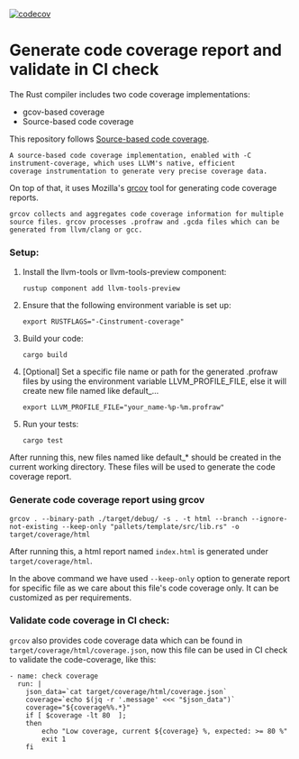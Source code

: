 [![codecov](https://codecov.io/gh/pawanbisht62/code-coverage/branch/pawan/upload-to-codecov/graph/badge.svg?token=X9LFJ0IVER)](https://codecov.io/gh/pawanbisht62/code-coverage)
# Generate code coverage report and validate in CI check 

The Rust compiler includes two code coverage implementations:
* gcov-based coverage
* Source-based code coverage

This repository follows [Source-based code coverage](https://doc.rust-lang.org/rustc/instrument-coverage.html).
```
A source-based code coverage implementation, enabled with -C instrument-coverage, which uses LLVM's native, efficient 
coverage instrumentation to generate very precise coverage data.
```

On top of that, it uses Mozilla's [grcov](https://github.com/mozilla/grcov) tool for generating code coverage reports.
```
grcov collects and aggregates code coverage information for multiple source files. grcov processes .profraw and .gcda files which can be generated from llvm/clang or gcc.
```

### Setup:
1. Install the llvm-tools or llvm-tools-preview component:
    ```
    rustup component add llvm-tools-preview
    ```
2. Ensure that the following environment variable is set up:
    ```
    export RUSTFLAGS="-Cinstrument-coverage"
    ```
3. Build your code:
   ```
   cargo build
   ```
4. [Optional] Set a specific file name or path for the generated .profraw files by using the environment variable LLVM_PROFILE_FILE, else it will create new file named like default_...
   ```
   export LLVM_PROFILE_FILE="your_name-%p-%m.profraw"
   ```
5. Run your tests:
   ```
   cargo test
   ```

After running this, new files named like default_* should be created in the current working directory. These files will be used to generate the code coverage report.

### Generate code coverage report using grcov
```
grcov . --binary-path ./target/debug/ -s . -t html --branch --ignore-not-existing --keep-only "pallets/template/src/lib.rs" -o target/coverage/html
```
After running this, a html report named `index.html` is generated under `target/coverage/html`.

In the above command we have used `--keep-only` option to generate report for specific file as we care about this file's code coverage only. It can be customized as per requirements.

### Validate code coverage in CI check:
`grcov` also provides code coverage data which can be found in `target/coverage/html/coverage.json`, now this file can be used in CI check to validate the code-coverage, like this:

```
- name: check coverage
  run: |
    json_data=`cat target/coverage/html/coverage.json`
    coverage=`echo $(jq -r '.message' <<< "$json_data")`
    coverage="${coverage%%.*}"
    if [ $coverage -lt 80  ];
    then
        echo "Low coverage, current ${coverage} %, expected: >= 80 %"
        exit 1
    fi
```